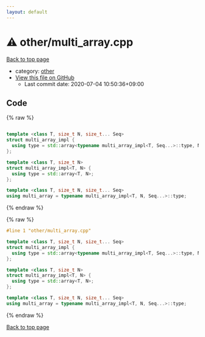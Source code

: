 ```yaml
---
layout: default
---
```


<!-- mathjax config similar to math.stackexchange -->
<script type="text/javascript" async
  src="https://cdnjs.cloudflare.com/ajax/libs/mathjax/2.7.5/MathJax.js?config=TeX-MML-AM_CHTML">
</script>
<script type="text/x-mathjax-config">
  MathJax.Hub.Config({
    TeX: { equationNumbers: { autoNumber: "AMS" }},
    tex2jax: {
      inlineMath: [ ['$','$'] ],
      processEscapes: true
    },
    "HTML-CSS": { matchFontHeight: false },
    displayAlign: "left",
    displayIndent: "2em"
  });
</script>

<script type="text/javascript" src="https://cdnjs.cloudflare.com/ajax/libs/jquery/3.4.1/jquery.min.js"></script>
<script src="https://cdn.jsdelivr.net/npm/jquery-balloon-js@1.1.2/jquery.balloon.min.js" integrity="sha256-ZEYs9VrgAeNuPvs15E39OsyOJaIkXEEt10fzxJ20+2I=" crossorigin="anonymous"></script>
<script type="text/javascript" src="../../assets/js/copy-button.js"></script>
<link rel="stylesheet" href="../../assets/css/copy-button.css" />


# :warning: other/multi_array.cpp

<a href="../../index.html">Back to top page</a>

* category: <a href="../../index.html#795f3202b17cb6bc3d4b771d8c6c9eaf">other</a>
* <a href="{{ site.github.repository_url }}/blob/master/other/multi_array.cpp">View this file on GitHub</a>
    - Last commit date: 2020-07-04 10:50:36+09:00




## Code

<a id="unbundled"></a>
{% raw %}
```cpp

template <class T, size_t N, size_t... Seq>
struct multi_array_impl {
  using type = std::array<typename multi_array_impl<T, Seq...>::type, N>;
};

template <class T, size_t N>
struct multi_array_impl<T, N> {
  using type = std::array<T, N>;
};

template <class T, size_t N, size_t... Seq>
using multi_array = typename multi_array_impl<T, N, Seq...>::type; 

```
{% endraw %}

<a id="bundled"></a>
{% raw %}
```cpp
#line 1 "other/multi_array.cpp"

template <class T, size_t N, size_t... Seq>
struct multi_array_impl {
  using type = std::array<typename multi_array_impl<T, Seq...>::type, N>;
};

template <class T, size_t N>
struct multi_array_impl<T, N> {
  using type = std::array<T, N>;
};

template <class T, size_t N, size_t... Seq>
using multi_array = typename multi_array_impl<T, N, Seq...>::type; 

```
{% endraw %}

<a href="../../index.html">Back to top page</a>

